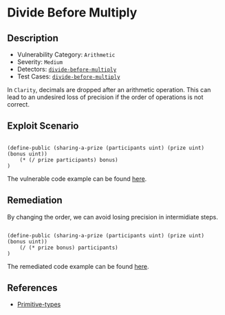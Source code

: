 # Divide Before Multiply
## Description
- Vulnerability Category: `Arithmetic`
- Severity: `Medium`
- Detectors: [`divide-before-multiply`](https://github.com/CoinFabrik/stacy/blob/main/stacks_analyzer/detectors/DivideBeforeMultiply.py)
- Test Cases: [`divide-before-multiply`](https://github.com/CoinFabrik/stacy/tree/main/tests/divide_before_multiply)

In `Clarity`, decimals are dropped after an arithmetic operation. This can lead to an undesired loss of precision if the order of operations is not correct. 

## Exploit Scenario

```clarity

(define-public (sharing-a-prize (participants uint) (prize uint) (bonus uint)) 
    (* (/ prize participants) bonus)
)
```


The vulnerable code example can be found [here]().

## Remediation

By changing the order, we can avoid losing precision in intermidiate steps.

```clarity

(define-public (sharing-a-prize (participants uint) (prize uint) (bonus uint)) 
    (/ (* prize bonus) participants)
)
```


The remediated code example can be found [here]().



## References
- [Primitive-types](https://book.clarity-lang.org/ch02-01-primitive-types.html)
